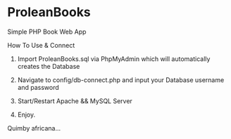 # ProleanBooks

Simple PHP Book Web App

How To Use & Connect

1. Import ProleanBooks.sql via PhpMyAdmin which will automatically creates the Database

2. Navigate to config/db-connect.php and input your Database username and password

3. Start/Restart Apache && MySQL Server

4. Enjoy.

Quimby africana...
